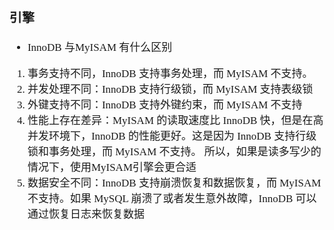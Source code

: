 <span  style="font-family: Simsun,serif; font-size: 17px; ">

### 引擎

- InnoDB 与MyISAM 有什么区别

1. 事务支持不同，InnoDB 支持事务处理，而 MyISAM 不支持。
2. 并发处理不同：InnoDB 支持行级锁，而 MyISAM 支持表级锁
3. 外键支持不同：InnoDB 支持外键约束，而 MyISAM 不支持
4. 性能上存在差异：MyISAM 的读取速度比 InnoDB 快，但是在高并发环境下，InnoDB 的性能更好。这是因为 InnoDB 支持行级锁和事务处理，而 MyISAM 不支持。
   所以，如果是读多写少的情况下，使用MyISAM引擎会更合适
5. 数据安全不同：InnoDB 支持崩溃恢复和数据恢复，而 MyISAM 不支持。如果 MySQL 崩溃了或者发生意外故障，InnoDB 可以通过恢复日志来恢复数据

</span>